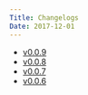```yaml
---
Title: Changelogs
Date: 2017-12-01
---
```


- [v0.0.9](/releases/changelog/v0.0.9)
- [v0.0.8](/releases/changelog/v0.0.8)
- [v0.0.7](/releases/changelog/v0.0.7)
- [v0.0.6](/releases/changelog/v0.0.6)
